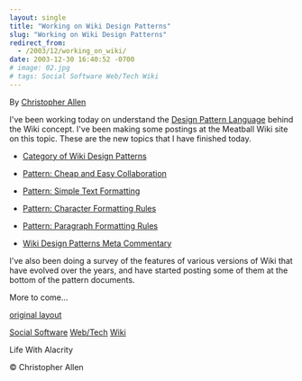 ```yaml
---
layout: single
title: "Working on Wiki Design Patterns"
slug: "Working on Wiki Design Patterns"
redirect_from:
  - /2003/12/working_on_wiki/
date: 2003-12-30 16:40:52 -0700
# image: 02.jpg
# tags: Social Software Web/Tech Wiki
---
```


By [Christopher Allen](/about)

I've been working today on understand the [Design Pattern Language](http://www.designmatrix.com/pl/index.html) behind the Wiki concept. I've been making some postings at the Meatball Wiki site on this topic. These are the new topics that I have finished today.

* [Category of Wiki Design Patterns](http://www.usemod.com/cgi-bin/mb.pl?CategoryWikiDesignPatterns)
  
* [Pattern: Cheap and Easy Collaboration](http://www.usemod.com/cgi-bin/mb.pl?CheapAndEasyCollaboration)
  
* [Pattern: Simple Text Formatting](http://www.usemod.com/cgi-bin/mb.pl?SimpleTextFormatting)
  
* [Pattern: Character Formatting Rules](http://www.usemod.com/cgi-bin/mb.pl?CharacterFormattingRules)
  
* [Pattern: Paragraph Formatting Rules](http://www.usemod.com/cgi-bin/mb.pl?ParagraphFormattingRules)
  
* [Wiki Design Patterns Meta Commentary](http://www.usemod.com/cgi-bin/mb.pl?WikiDesignPatternsMetaCommentary)

I've also been doing a survey of the features of various versions of Wiki that have evolved over the years, and have started posting some of them at the bottom of the pattern documents.

More to come...

[original layout](/previous/2003/12/working_on_wiki.html)

[Social Software](/tags/social-software/) [Web/Tech](/tags/web/tech/) [Wiki](/tags/wiki/)

Life With Alacrity

© Christopher Allen